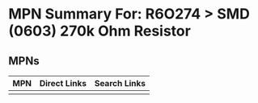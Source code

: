 



# MPN Summary For: R6O274 > SMD (0603) 270k Ohm Resistor

## MPNs
  

|MPN|Direct Links|Search Links|
| :--- | :--- | :--- |
||||
